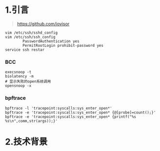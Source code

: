# 1.引言

> https://github.com/iovisor

```
vim /etc/ssh/sshd_config 
vim /etc/ssh/ssh_config 
		PasswordAuthentication yes
		PermitRootLogin prohibit-password yes
service ssh restar
```

### BCC

```
execsnoop -t
biolatency -m
# 显示失败的open系统调用
opensnoop -x 
```

### bpftrace

```
bpftrace -l 'tracepoint:syscalls:sys_enter_open*'
bpftrace -e 'tracepoint:syscalls:sys_enter_open* {@[probe]=count();}'
bpftrace -e 'tracepoint:syscalls:sys_enter_open* {printf("%s %s\n",comm,str(args));}'
```

# 2.技术背景



